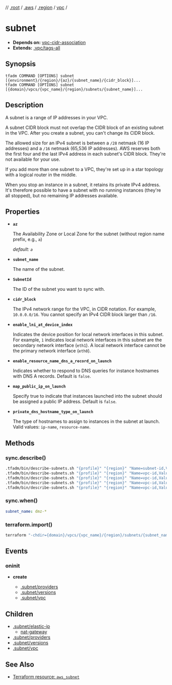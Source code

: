 // [.root] / [.aws] / [.region] / [vpc] /

# subnet

- **Depends on:** [vpc-cidr-association](vpc-cidr-association.md)
- **Extends:** [.vpc/tags-all](.vpc/tags-all.md)

## Synopsis

```
tfadm COMMAND [OPTIONS] subnet [{environment}/{region}/{az}/{subnet_name}/{cidr_block}]...
tfadm COMMAND [OPTIONS] subnet [{domain}/vpcs/{vpc_name}/{region}/subnets/{subnet_name}]...
```

## Description

A subnet is a range of IP addresses in your VPC.

A subnet CIDR block must not overlap the CIDR block of an existing subnet in the VPC. After you create a subnet, you can't change its CIDR block.

The allowed size for an IPv4 subnet is between a `/28` netmask (16 IP addresses) and a `/16` netmask (65,536 IP addresses). AWS reserves both the first four and the last IPv4 address in each subnet's CIDR block. They're not available for your use.

If you add more than one subnet to a VPC, they're set up in a star topology with a logical router in the middle.

When you stop an instance in a subnet, it retains its private IPv4 address. It's therefore possible to have a subnet with no running instances (they're all stopped), but no remaining IP addresses available.

## Properties

- **`az`**

  The Availability Zone or Local Zone for the subnet (without region name prefix, e.g., `a`)

  *default: `a`*

- **`subnet_name`**

  The name of the subnet.

- **`SubnetId`**

  The ID of the subnet you want to sync with.

- **`cidr_block`**

  The IPv4 network range for the VPC, in CIDR notation. For example, `10.0.0.0/16`. You cannot specify an IPv4 CIDR block larger than `/16`.

- **`enable_lni_at_device_index`**

  Indicates the device position for local network interfaces in this subnet. For example, `1` indicates local network interfaces in this subnet are the secondary network interface (`eth1`). A local network interface cannot be the primary network interface (`eth0`).

- **`enable_resource_name_dns_a_record_on_launch`**

  Indicates whether to respond to DNS queries for instance hostnames with DNS A records. Default is `false`.

- **`map_public_ip_on_launch`**

  Specify true to indicate that instances launched into the subnet should be assigned a public IP address. Default is `false`.

- **`private_dns_hostname_type_on_launch`**

  The type of hostnames to assign to instances in the subnet at launch. Valid values: `ip-name`, `resource-name`.

## Methods

### sync.describe()

```bash
.tfadm/bin/describe-subnets.sh "{profile}" "{region}" "Name=subnet-id,Values={SubnetId}" "Name=tag-key,Values=Name" "Name=ipv6-native,Values=false" || \
.tfadm/bin/describe-subnets.sh "{profile}" "{region}" "Name=vpc-id,Values={VpcId}" "Name=tag:Name,Values={subnet_name}" "Name=availability-zone,Values={availability_zone}" "Name=ipv6-native,Values=false" || \
.tfadm/bin/describe-subnets.sh "{profile}" "{region}" "Name=vpc-id,Values={VpcId}" "Name=tag:Name,Values={subnet_name}" "Name=ipv6-native,Values=false" || \
.tfadm/bin/describe-subnets.sh "{profile}" "{region}" "Name=vpc-id,Values={VpcId}" "Name=availability-zone,Values={availability_zone}" "Name=tag-key,Values=Name" "Name=ipv6-native,Values=false" || \
.tfadm/bin/describe-subnets.sh "{profile}" "{region}" "Name=vpc-id,Values={VpcId}" "Name=tag-key,Values=Name" "Name=ipv6-native,Values=false"
```

### sync.when()

```yaml
subnet_name: dmz-*
```

### terraform.import()

```bash
terraform "-chdir={domain}/vpcs/{vpc_name}/{region}/subnets/{subnet_name}" import "-input=false" "aws_subnet.{subnet_id_}" "{SubnetId}"
```

## Events

### oninit

- **create**

  - [.subnet/providers]
  - [.subnet/versions]
  - [.subnet/vpc]

## Children

- [.subnet/elastic-ip]
  - [nat-gateway]
- [.subnet/providers]
- [.subnet/versions]
- [.subnet/vpc]

## See Also

- [Terraform resource: `aws_subnet`](https://registry.terraform.io/providers/hashicorp/aws/latest/docs/resources/subnet)

[.aws]: README.md
[.region]: .region.md
[.root]: ../../../.tfadm/resources/README.md
[.subnet/elastic-ip]: .subnet/elastic-ip.md
[.subnet/providers]: .subnet/providers.md
[.subnet/versions]: .subnet/versions.md
[.subnet/vpc]: .subnet/vpc.md
[nat-gateway]: nat-gateway.md
[vpc]: vpc.md
